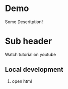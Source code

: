 # Demo

Some Descritption!

# Sub header

Watch tutorial on youtube

## Local development
1. open html